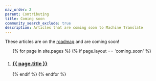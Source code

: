 ```yaml
---
nav_order: 2
parent: Contributing
title: Coming soon
community_search_exclude: true
description: Articles that are coming soon to Machine Translate
---
```


These articles are on the [roadmap](/roadmap) and are coming soon!

<ol>
{% for page in site.pages %}
  {% if page.layout == 'coming_soon' %}  
    <li>
      <h3>
        <a href="{{ page.url }}">{{ page.title }}</a>
      </h3>
    </li>
  {% endif %}
{% endfor %}
</ol>
